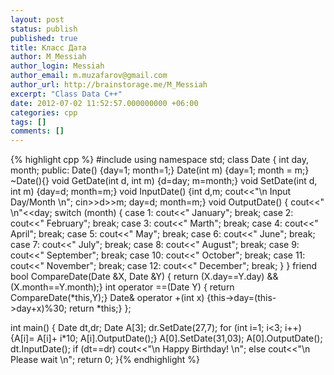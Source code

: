 ```yaml
---
layout: post
status: publish
published: true
title: Класс Дата
author: M_Messiah
author_login: Messiah
author_email: m.muzafarov@gmail.com
author_url: http://brainstorage.me/M_Messiah
excerpt: "Class Data C++"
date: 2012-07-02 11:52:57.000000000 +06:00
categories: cpp
tags: []
comments: []
---
```


{% highlight cpp %}
#include <iostream>
using namespace std;
class Date {
	int day, month;
	public:
		Date() {day=1; month=1;}
		Date(int m) {day=1; month = m;}
		~Date(){}
		void GetDate(int d, int m) {d=day; m=month;}
		void SetDate(int d, int m) {day=d; month=m;}
		void InputDate() {int d,m; cout<<"\n Input Day/Month \n"; cin>>d>>m; day=d; month=m;}
		void OutputDate() {
			cout<<" \n"<<day;
			switch (month) {
				case 1: cout<<" January"; break;
				case 2: cout<<" February"; break;
				case 3: cout<<" Marth"; break;
				case 4: cout<<" April"; break;
				case 5: cout<<" May"; break;
				case 6: cout<<" June"; break;
				case 7: cout<<" July"; break;
				case 8: cout<<" August"; break;
				case 9: cout<<" September"; break;
				case 10: cout<<" October"; break;
				case 11: cout<<" November"; break;
				case 12: cout<<" December"; break;
			}
		}
		friend bool CompareDate(Date &X, Date &Y) { return (X.day==Y.day) && (X.month==Y.month);}
		int operator ==(Date Y) { return CompareDate(*this,Y);}
		Date& operator +(int x) {this->day=(this->day+x)%30; return *this;}
		};
		
int main() {
	Date dt,dr;
	Date A[3];
	dr.SetDate(27,7);
	for (int i=1; i<3; i++) {A[i]= A[i]+ i*10; A[i].OutputDate();}
	A[0].SetDate(31,03);
	A[0].OutputDate();
	dt.InputDate();
	if (dt==dr) cout<<"\n Happy Birthday! \n"; else cout<<"\n Please wait \n";
	return 0;
}{% endhighlight %}
